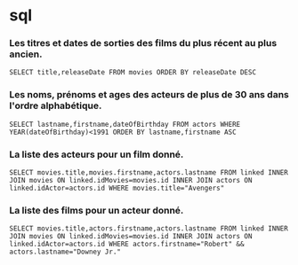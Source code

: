 # sql

### Les titres et dates de sorties des films du plus récent au plus ancien.
`SELECT title,releaseDate FROM movies ORDER BY releaseDate DESC`

### Les noms, prénoms et ages des acteurs de plus de 30 ans dans l'ordre alphabétique.
`SELECT lastname,firstname,dateOfBirthday FROM actors WHERE YEAR(dateOfBirthday)<1991 ORDER BY lastname,firstname ASC`

### La liste des acteurs pour un film donné.
`SELECT movies.title,movies.firstname,actors.lastname FROM linked INNER JOIN movies ON linked.idMovies=movies.id INNER JOIN actors ON linked.idActor=actors.id WHERE movies.title="Avengers"`

### La liste des films pour un acteur donné.
`SELECT movies.title,actors.firstname,actors.lastname FROM linked INNER JOIN movies ON linked.idMovies=movies.id INNER JOIN actors ON linked.idActor=actors.id WHERE actors.firstname="Robert" && actors.lastname="Downey Jr."`
